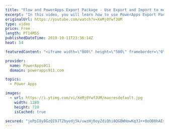 ```yaml
---
title: "Flow and PowerApps Export Package - Use Export and Import to move a working app"
excerpt: "In this video, you will learn how to use PowerApps Export Package and Import Package to move an App to a new tenant including the associated Flows!   PowerApps Training at https://training.PowerApps911.com"
originalUrl: https://youtube.com/watch?v=XeMj0Ywf3UM
type: video
price: Free
length: PT14M5S
publishedDateTime: 2019-10-11T23:36:14Z
heat: 54

featuredContent: "<iframe width=\"800\" height=\"500\" frameborder=\"0\" src=\"https://www.youtube.com/embed/XeMj0Ywf3UM\" allow=\"accelerometer; autoplay; encrypted-media; gyroscope; picture-in-picture\" allowfullscreen></iframe>"

provider:
  name: PowerApps911
  domain: powerapps911.com

topics:
  - Power Apps

images:
  - url: https://i.ytimg.com/vi/XeMj0Ywf3UM/maxresdefault.jpg
    width: 1280
    height: 720
    isCached: true

secured: "jePpI8y8GzQI9JTZbyedj5k/uwzHj0oyZdiQhi8QGBWHowKq3J++0oOO8hAEsTh2cBZWWn9iuV9BUTqlmw8FtpIJkniaYUS6hbtbqXV2mHafrW3x7twjDL/6WlPCOu/VtQ5XrabV6fm8h1AQ8qD0aA2PfN3fQH1SH/aT97snyYwAf4tfXXACwHE/7gx6jSdsqDi8cCn9ihSOTD32M65BzD1zsQGpUNKF2Dij24Od69QD+fDCDmyJlrlN8DMlPCwRqTZEBP3zQECC+JoJYgXuZmfUPzTMR9BK+P3laQRFTsra0XUmjiIzfM0VLWw/1iUynyhaxoHSWyPh+A2iD75q/ND5C73G7ACLiZpgwaigDw845IwEEjOCvlP0a5aDHdgUBgX4TUbACOA/9aGv67xLBv30dXQrW/bAoMDxqnjfXlo=;+bjmlur7KN0A3hLkxdQ60Q=="
---
```


